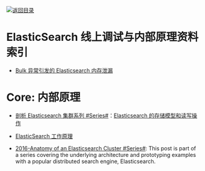[![返回目录](https://parg.co/UGo)](https://parg.co/b4z) 
# ElasticSearch 线上调试与内部原理资料索引

* [Bulk 异常引发的 Elasticsearch 内存泄漏](https://www.jianshu.com/p/d4f7a6d58008)

# Core: 内部原理

* [剖析 Elasticsearch 集群系列 #Series#](http://www.infoq.com/cn/articles/analysis-of-elasticsearch-cluster-part01?from=groupmessage&isappinstalled=1)：[Elasticsearch 的存储模型和读写操作]()

* [ElasticSearch 工作原理](https://my.oschina.net/yjwxh/blog/675354)

- [2016-Anatomy of an Elasticsearch Cluster #Series#](https://parg.co/UZz): This post is part of a series covering the underlying architecture and prototyping examples with a popular distributed search engine, Elasticsearch.
